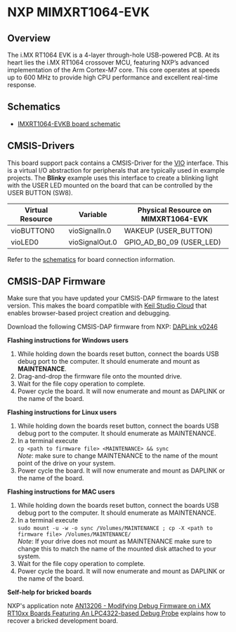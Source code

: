 # NXP MIMXRT1064-EVK

## Overview

The i.MX RT1064 EVK is a 4-layer through-hole USB-powered PCB. At its heart lies the i.MX RT1064 crossover MCU, featuring NXP’s advanced implementation of the Arm Cortex-M7 core. This core operates at speeds up to 600 MHz to provide high CPU performance and excellent real-time response.

## Schematics

- [IMXRT1064-EVKB board schematic](./SPF-32221_A.pdf)

## CMSIS-Drivers

This board support pack contains a CMSIS-Driver for the [VIO](https://arm-software.github.io/CMSIS_5/develop/Driver/html/group__vio__interface__gr.html) interface. This is a virtual I/O abstraction for peripherals that are typically used in example projects. The **Blinky** example uses this interface to create a blinking light with the USER LED mounted on the board that can be controlled by the USER BUTTON (SW8).

| Virtual Resource  | Variable       | Physical Resource on MIMXRT1064-EVK |
|-------------------|----------------|-------------------------------------|
| vioBUTTON0        | vioSignalIn.0  | WAKEUP (USER_BUTTON)                |
| vioLED0           | vioSignalOut.0 | GPIO_AD_B0_09 (USER_LED)            |

Refer to the [schematics](#schematics) for board connection information.

## CMSIS-DAP Firmware

Make sure that you have updated your CMSIS-DAP firmware to the latest version. This makes the board compatible with [Keil Studio Cloud](https://keil.arm.com) that enables browser-based project creation and debugging.

Download the following CMSIS-DAP firmware from NXP: [DAPLink v0246](https://www.nxp.com/downloads/en/bsdl/lpc4322__mimxrt1064_evk_if_crc_20180810.bin)

**Flashing instructions for Windows users**

1. While holding down the boards reset button, connect the boards USB debug port to the computer. It should enumerate and mount as **MAINTENANCE**.
1. Drag-and-drop the firmware file onto the mounted drive.
1. Wait for the file copy operation to complete.
1. Power cycle the board. It will now enumerate and mount as DAPLINK or the name of the board.

**Flashing instructions for Linux users**

1. While holding down the boards reset button, connect the boards USB debug port to the computer. It should enumerate as MAINTENANCE.
1. In a terminal execute  
   `cp <path to firmware file> <MAINTENANCE> && sync`  
   *Note*: make sure to change MAINTENANCE to the name of the mount point of the drive on your system.
1. Power cycle the board. It will now enumerate and mount as DAPLINK or the name of the board.

**Flashing instructions for MAC users**

1. While holding down the boards reset button, connect the boards USB debug port to the computer. It should enumerate as MAINTENANCE.
1. In a terminal execute  
   `sudo mount -u -w -o sync /Volumes/MAINTENANCE ; cp -X <path to firmware file> /Volumes/MAINTENANCE/`  
   *Note*: If your drive does not mount as MAINTENANCE make sure to change this to match the name of the mounted disk attached to your system.
1. Wait for the file copy operation to complete.
1. Power cycle the board. It will now enumerate and mount as DAPLINK or the name of the board.

**Self-help for bricked boards**

NXP's application note [AN13206 - Modifying Debug Firmware on i.MX RT10xx Boards Featuring An LPC4322-based Debug Probe](https://www.nxp.com/docs/en/application-note/AN13206.pdf) explains how to recover a bricked development board.
